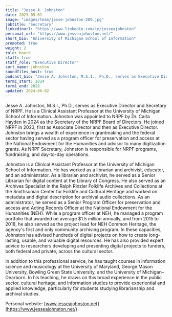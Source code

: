 ```yaml
---
title: "Jesse A. Johnston"
date: 2023-05-01
image: "images/team/jesse-johnston-200.jpg"
jobtitle: "Secretary"
linkedinurl: "https://www.linkedin.com/in/jesseajohnston"
personal_url: "https://www.jesseajohnston.net/"
short_bio: "University of Michigan School of Information"
promoted: true
weight: 2
role: board
staff: true
staff_role: "Executive Director"
sort_name: johnston
soundfiles_host: true
podcast_bio: "Jesse A. Johnston, M.S.I., Ph.D., serves as Executive Director and Secretary of NRPF. He is a Clinical Assistant Professor at the [University of Michigan School of Information](https://www.si.umich.edu/people/jesse-johnston). He has worked in various archival and library rules, including at the Library of Congress, the Smithsonian Center for Folklife and Cultural Heritage, and the National Endowment for the Humanities. Learn more about Jesse at [www.jesseajohnston.net](https://www.jesseajohnston.net/)."
term1_start: 2024
term1_end: 2028
updated: 2024-06-02
---
```


Jesse A. Johnston, M.S.I., Ph.D., serves as Executive Director and Secretary of NRPF. He is a Clinical Assistant Professor at the University of Michigan School of Information. Johnston was appointed to NRPF by Dr. Carla Hayden in 2024 as the Secretary of the NRPF Board of Directors. He joined NRPF in 2023, first as Associate Director and then as Executive Director. Johnston brings a wealth of experience in grantmaking and the federal sector having served as a program officer for preservation and access at the National Endowment for the Humanities and advisor to many digitization grants. As NRPF Secretary, Johnston is responsible for NRPF programs, fundraising, and day-to-day operations.

Johnston is a Clinical Assistant Professor at the University of Michigan School of Information. He has worked as a librarian and archivist, educator, and an administrator. As a librarian and archivist, he served as a Senior Librarian for digital content at the Library of Congress. He also served as an Archives Specialist in the Ralph Rinzler Folklife Archives and Collections at the Smithsonian Center for Folklife and Cultural Heritage and worked on metadata and digital description for archival audio collections. As an administrator, he served as a Senior Program Officer for preservation and access and Acting Records Officer at the National Endowment for the Humanities (NEH). While a program officer at NEH, he managed a program portfolio that awarded on average $1.5 million annually, and from 2015 to 2018, he also served as the project lead for NEH Common Heritage, the agency's first and only community archiving program. In these capacities, Johnston has advised hundreds of digital projects on how to create long-lasting, usable, and valuable digital resources. He has also provided expert advice to researchers developing and presenting digital projects to funders, both federal and private, across the cultural sector.

In addition to this professional service, he has taught courses in information science and musicology at the University of Maryland, George Mason University, Bowling Green State University, and the University of Michigan–Dearborn. In his teaching, he draws on this broad experience in the public sector, cultural heritage, and information studies to provide experiential and applied knowledge, particularly for students studying librarianship and archival studies.

Personal website: [www.jesseajohnston.net](https://www.jesseajohnston.net/)
